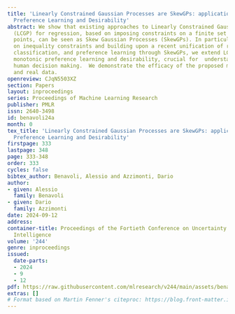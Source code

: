 ```yaml
---
title: 'Linearly Constrained Gaussian Processes are SkewGPs: application to Monotonic
  Preference Learning and Desirability'
abstract: We show that existing approaches to Linearly Constrained Gaussian Processes
  (LCGP) for regression, based on imposing constraints on a finite set of operational
  points, can be seen as Skew Gaussian Processes (SkewGPs). In particular, focusing
  on inequality constraints and building upon a recent unification of regression,
  classification, and preference learning through SkewGPs, we extend LCGP to handle
  monotonic preference learning and desirability, crucial for  understanding and predicting
  human decision making.  We demonstrate the efficacy of the proposed model on simulated
  and real data.
openreview: CJqN5503XZ
section: Papers
layout: inproceedings
series: Proceedings of Machine Learning Research
publisher: PMLR
issn: 2640-3498
id: benavoli24a
month: 0
tex_title: 'Linearly Constrained Gaussian Processes are SkewGPs: application to Monotonic
  Preference Learning and Desirability'
firstpage: 333
lastpage: 348
page: 333-348
order: 333
cycles: false
bibtex_author: Benavoli, Alessio and Azzimonti, Dario
author:
- given: Alessio
  family: Benavoli
- given: Dario
  family: Azzimonti
date: 2024-09-12
address:
container-title: Proceedings of the Fortieth Conference on Uncertainty in Artificial
  Intelligence
volume: '244'
genre: inproceedings
issued:
  date-parts:
  - 2024
  - 9
  - 12
pdf: https://raw.githubusercontent.com/mlresearch/v244/main/assets/benavoli24a/benavoli24a.pdf
extras: []
# Format based on Martin Fenner's citeproc: https://blog.front-matter.io/posts/citeproc-yaml-for-bibliographies/
---
```

